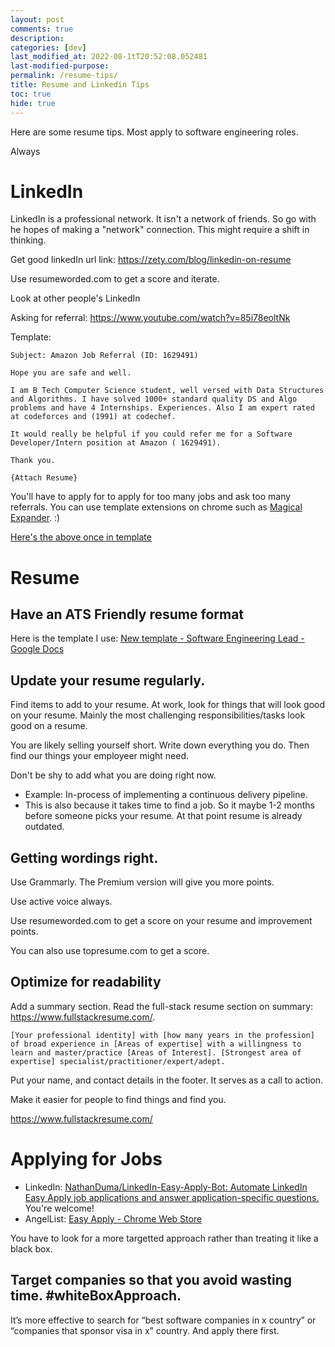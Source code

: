 ```yaml
---
layout: post
comments: true
description: 
categories: [dev]
last_modified_at: 2022-08-1tT20:52:08.052481
last-modified-purpose:
permalink: /resume-tips/
title: Resume and Linkedin Tips
toc: true
hide: true
---
```

Here are some resume tips. Most apply to software engineering roles.

Always 

# LinkedIn

LinkedIn is a professional network. It isn't a network of friends. So go with he hopes of making a "network" connection. This might require a shift in thinking.

Get good linkedIn url link: https://zety.com/blog/linkedin-on-resume

Use resumeworded.com to get a score and iterate.

Look at other people's LinkedIn

Asking for referral: https://www.youtube.com/watch?v=85i78eoltNk

Template:

```
Subject: Amazon Job Referral (ID: 1629491)

Hope you are safe and well.

I am B Tech Computer Science student, well versed with Data Structures and Algorithms. I have solved 1000+ standard quality DS and Algo problems and have 4 Internships. Experiences. Also I am expert rated at codeforces and (1991) at codechef.

It would really be helpful if you could refer me for a Software Developer/Intern position at Amazon ( 1629491).

Thank you.

{Attach Resume}
```

You'll have to apply for to apply for too many jobs and ask too many referrals. You can use template extensions on chrome such as [Magical Expander](https://chrome.google.com/webstore/detail/magical-text-expander-aut/iibninhmiggehlcdolcilmhacighjamp). :)

[Here's the above once in template](https://www.getmagical.com/share/shortcuts?shareId=fb2d1e6b-49d5-4999-aa10-b5262a9dd01f&utm_source=referral&utm_campaign=share_referral_magical_pro_beta_default&utm_medium=copy_link)


# Resume

## Have an ATS Friendly resume format

Here is the template I use: [New template - Software Engineering Lead - Google Docs](https://docs.google.com/document/d/1iTtI7EG0Q74-qgmFLIApCKIJEA-248i-I8LgNbL9pIU/edit)

## Update your resume regularly.

Find items to add to your resume. At work, look for things that will look good on your resume. Mainly the most challenging responsibilities/tasks look good on a resume.

You are likely selling yourself short. Write down everything you do. Then find our things your employeer might need.

Don't be shy to add what you are doing right now.
- Example: In-process of implementing a continuous delivery pipeline.
- This is also because it takes time to find a job. So it maybe 1-2 months before someone picks your resume. At that point resume is already outdated.

## Getting wordings right.

Use Grammarly. The Premium version will give you more points. 

Use active voice always.

Use resumeworded.com to get a score on your resume and improvement points.

You can also use topresume.com to get a score.

## Optimize for readability

Add a summary section. Read the full-stack resume section on summary: https://www.fullstackresume.com/.

```
[Your professional identity] with [how many years in the profession] of broad experience in [Areas of expertise] with a willingness to learn and master/practice [Areas of Interest]. [Strongest area of expertise] specialist/practitioner/expert/adept.
```

Put your name, and contact details in the footer. It serves as a call to action.

Make it easier for people to find things and find you.

https://www.fullstackresume.com/

# Applying for Jobs

- LinkedIn: [NathanDuma/LinkedIn-Easy-Apply-Bot: Automate LinkedIn Easy Apply job applications and answer application-specific questions.](https://github.com/NathanDuma/LinkedIn-Easy-Apply-Bot) You're welcome! 
- AngelList: [Easy Apply - Chrome Web Store](https://chrome.google.com/webstore/detail/easy-apply/pgdkaehkejiaemknlpknmjioedpjaphg)

You have to look for a more targetted approach rather than treating it like a black box.

## Target companies so that you avoid wasting time. #whiteBoxApproach.

It’s more effective to search for “best software companies in x country” or “companies that sponsor visa in x” country. And apply there first.


